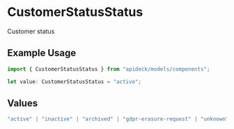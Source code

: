 # CustomerStatusStatus

Customer status

## Example Usage

```typescript
import { CustomerStatusStatus } from "apideck/models/components";

let value: CustomerStatusStatus = "active";
```

## Values

```typescript
"active" | "inactive" | "archived" | "gdpr-erasure-request" | "unknown"
```